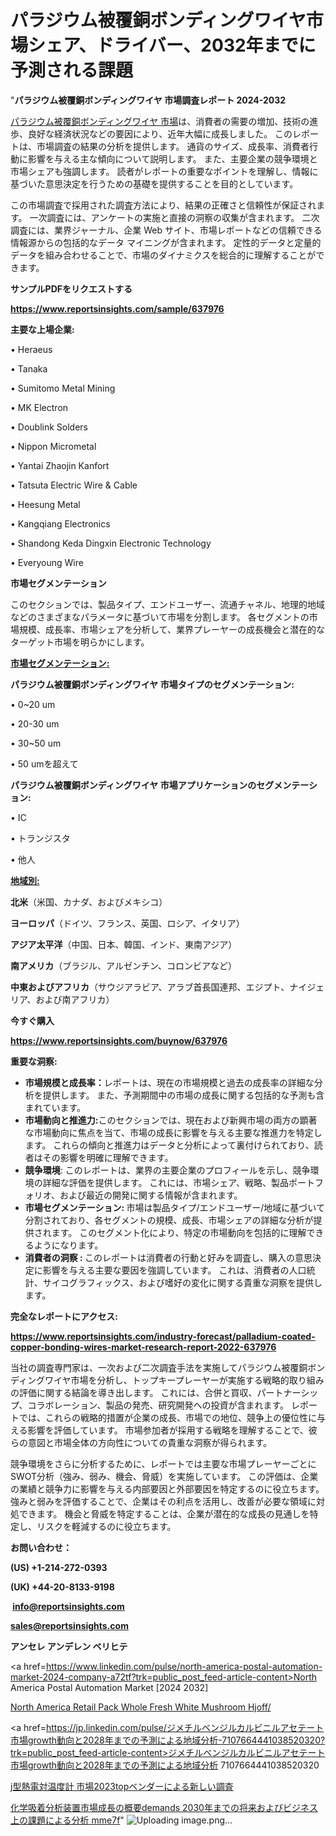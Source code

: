 # パラジウム被覆銅ボンディングワイヤ市場シェア、ドライバー、2032年までに予測される課題

"<strong>パラジウム被覆銅ボンディングワイヤ 市場調査レポート 2024-2032</strong>

<a href=https://www.reportsinsights.com/sample/637976>パラジウム被覆銅ボンディングワイヤ 市場</a>は、消費者の需要の増加、技術の進歩、良好な経済状況などの要因により、近年大幅に成長しました。 このレポートは、市場調査の結果の分析を提供します。 通貨のサイズ、成長率、消費者行動に影響を与える主な傾向について説明します。 また、主要企業の競争環境と市場シェアも強調します。 読者がレポートの重要なポイントを理解し、情報に基づいた意思決定を行うための基礎を提供することを目的としています。

この市場調査で採用された調査方法により、結果の正確さと信頼性が保証されます。 一次調査には、アンケートの実施と直接の洞察の収集が含まれます。 二次調査には、業界ジャーナル、企業 Web サイト、市場レポートなどの信頼できる情報源からの包括的なデータ マイニングが含まれます。 定性的データと定量的データを組み合わせることで、市場のダイナミクスを総合的に理解することができます。

<strong><b>サンプルPDFをリクエストする</b></strong>

<a href=https://www.reportsinsights.com/sample/637976><strong><u>https://www.reportsinsights.com/sample/637976</u></strong></a>

<strong>主要な上場企業:</strong>

• Heraeus

• Tanaka

• Sumitomo Metal Mining

• MK Electron

• Doublink Solders

• Nippon Micrometal

• Yantai Zhaojin Kanfort

• Tatsuta Electric Wire & Cable

• Heesung Metal

• Kangqiang Electronics

• Shandong Keda Dingxin Electronic Technology

• Everyoung Wire

<strong>市場セグメンテーション</strong>

このセクションでは、製品タイプ、エンドユーザー、流通チャネル、地理的地域などのさまざまなパラメータに基づいて市場を分割します。 各セグメントの市場規模、成長率、市場シェアを分析して、業界プレーヤーの成長機会と潜在的なターゲット市場を明らかにします。

<strong><u>市場セグメンテーション</u></strong><strong><u>:</u></strong>

<strong>パラジウム被覆銅ボンディングワイヤ 市場タイプのセグメンテーション:</strong>

• 0~20 um

• 20-30 um

• 30~50 um

• 50 umを超えて

<strong>パラジウム被覆銅ボンディングワイヤ 市場アプリケーションのセグメンテーション:</strong>

• IC

• トランジスタ

• 他人

<strong><u>地域別</u></strong><strong><u>:</u></strong>

<strong>北米</strong>（米国、カナダ、およびメキシコ）

<strong>ヨーロッパ</strong>（ドイツ、フランス、英国、ロシア、イタリア）

<strong>アジア太平洋</strong>（中国、日本、韓国、インド、東南アジア）

<strong>南アメリカ</strong>（ブラジル、アルゼンチン、コロンビアなど）

<strong>中東およびアフリカ</strong>（サウジアラビア、アラブ首長国連邦、エジプト、ナイジェリア、および南アフリカ）

<strong>今すぐ購入</strong>

<a href=https://www.reportsinsights.com/buynow/637976><strong><u>https://www.reportsinsights.com/buynow/637976</u></strong></a>

<strong>重要な洞察:</strong>
<ul>
  <li><strong>市場規模と成長率：</strong>レポートは、現在の市場規模と過去の成長率の詳細な分析を提供します。 また、予測期間中の市場の成長に関する包括的な予測も含まれています。</li>
  <li><strong>市場動向と推進力:</strong>このセクションでは、現在および新興市場の両方の顕著な市場動向に焦点を当て、市場の成長に影響を与える主要な推進力を特定します。 これらの傾向と推進力はデータと分析によって裏付けられており、読者はその影響を明確に理解できます。</li>
  <li><strong>競争環境</strong>: このレポートは、業界の主要企業のプロフィールを示し、競争環境の詳細な評価を提供します。 これには、市場シェア、戦略、製品ポートフォリオ、および最近の開発に関する情報が含まれます。</li>
  <li><strong>市場セグメンテーション: </strong>市場は製品タイプ/エンドユーザー/地域に基づいて分割されており、各セグメントの規模、成長、市場シェアの詳細な分析が提供されます。 このセグメント化により、特定の市場動向を包括的に理解できるようになります。</li>
  <li><strong>消費者の洞察 : </strong>このレポートは消費者の行動と好みを調査し、購入の意思決定に影響を与える主要な要因を強調しています。 これは、消費者の人口統計、サイコグラフィックス、および嗜好の変化に関する貴重な洞察を提供します。</li>
</ul>
<strong>完全なレポートにアクセス:</strong>

<a href=https://www.reportsinsights.com/industry-forecast/palladium-coated-copper-bonding-wires-market-research-report-2022-637976><strong><u><b>https://www.reportsinsights.com/industry-forecast/palladium-coated-copper-bonding-wires-market-research-report-2022-637976</b></u></strong></a>

当社の調査専門家は、一次および二次調査手法を実施してパラジウム被覆銅ボンディングワイヤ市場を分析し、トップキープレーヤーが実施する戦略的取り組みの評価に関する結論を導き出します。 これには、合併と買収、パートナーシップ、コラボレーション、製品の発売、研究開発への投資が含まれます。 レポートでは、これらの戦略的措置が企業の成長、市場での地位、競争上の優位性に与える影響を評価しています。 市場参加者が採用する戦略を理解することで、彼らの意図と市場全体の方向性についての貴重な洞察が得られます。

競争環境をさらに分析するために、レポートでは主要な市場プレーヤーごとにSWOT分析（強み、弱み、機会、脅威）を実施しています。 この評価は、企業の業績と競争力に影響を与える内部要因と外部要因を特定するのに役立ちます。 強みと弱みを評価することで、企業はその利点を活用し、改善が必要な領域に対処できます。 機会と脅威を特定することは、企業が潜在的な成長の見通しを特定し、リスクを軽減するのに役立ちます。

<strong>お問い合わせ：</strong>

<strong>(US) +1-214-272-0393</strong>

<strong>(UK) +44-20-8133-9198</strong>

<strong> </strong><a href=info@reportsinsights.com><strong><u>info@reportsinsights.com</u></strong></a>

<a href=sales@reportsinsights.com><strong><u>sales@reportsinsights.com</u></strong></a>

<strong>アンセレ アンデレン ベリヒテ</strong>

<a href=https://www.linkedin.com/pulse/north-america-postal-automation-market-2024-company-a72tf?trk=public_post_feed-article-content>North America Postal Automation Market [2024 2032]</a>

<a href=https://www.linkedin.com/pulse/north-america-retail-pack-whole-fresh-white-mushroom-hjoff/>North America Retail Pack Whole Fresh White Mushroom Hjoff/</a>

<a href=https://jp.linkedin.com/pulse/ジメチルベンジルカルビニルアセテート市場growth動向と2028年までの予測による地域分析-7107664441038520320?trk=public_post_feed-article-content>ジメチルベンジルカルビニルアセテート市場growth動向と2028年までの予測による地域分析 7107664441038520320</a>

<a href=https://www.linkedin.com/pulse/j型熱電対温度計-市場2023topベンダーによる新しい調査-reports-insights-expert/>j型熱電対温度計 市場2023topベンダーによる新しい調査</a>

<a href=https://www.linkedin.com/pulse/化学吸着分析装置市場成長の概要demands-2030年までの将来およびビジネス上の課題による分析-mme7f/>化学吸着分析装置市場成長の概要demands 2030年までの将来およびビジネス上の課題による分析 mme7f</a>"
![Uploading image.png…]()
